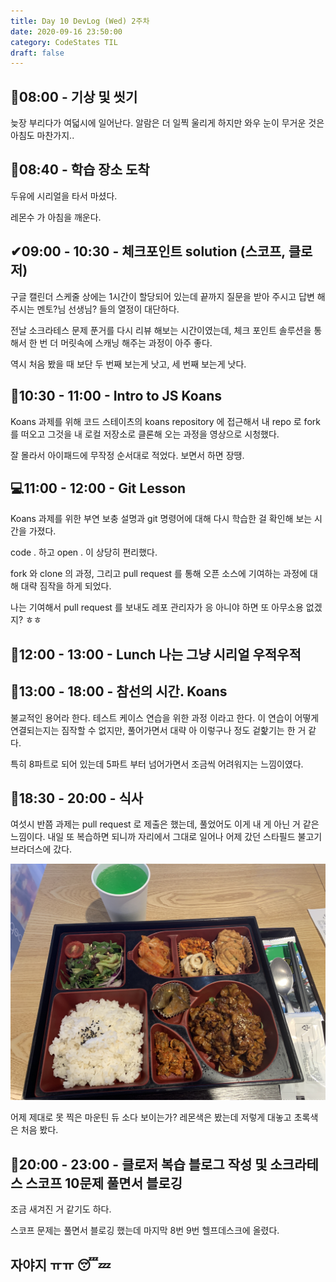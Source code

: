 ```yaml
---
title: Day 10 DevLog (Wed) 2주차
date: 2020-09-16 23:50:00
category: CodeStates TIL
draft: false
---
```


## 🛀08:00 - 기상 및 씻기

늦장 부리다가 여덟시에 일어난다. 알람은 더 일찍 울리게 하지만 와우 눈이 무거운 것은 아침도 마찬가지..

## 👟08:40 - 학습 장소 도착

두유에 시리얼을 타서 마셨다.

레몬수 가 아침을 깨운다.

## ✔09:00 - 10:30 - 체크포인트 solution (스코프, 클로저)

구글 캘린더 스케줄 상에는 1시간이 할당되어 있는데 끝까지 질문을 받아 주시고 답변 해주시는 멘토?님 선생님? 들의 열정이 대단하다.

전날 소크라테스 문제 푼거를 다시 리뷰 해보는 시간이였는데, 체크 포인트 솔루션을 통해서 한 번 더 머릿속에 스캐닝 해주는 과정이 아주 좋다.

역시 처음 봤을 때 보단 두 번째 보는게 낫고, 세 번째 보는게 낫다.

## 🤔10:30 - 11:00 - Intro to JS Koans

Koans 과제를 위해 코드 스테이츠의 koans repository 에 접근해서 내 repo 로 fork 를 떠오고 그것을 내 로컬 저장소로 클론해 오는 과정을 영상으로 시청했다.

잘 몰라서 아이패드에 무작정 순서대로 적었다.
보면서 하면 장땡.

## 💻11:00 - 12:00 - Git Lesson

Koans 과제를 위한 부연 보충 설명과 git 명령어에 대해 다시 학습한 걸 확인해 보는 시간을 가졌다.

code . 하고 open . 이 상당히 편리했다.

fork 와 clone 의 과정, 그리고 pull request 를 통해 오픈 소스에 기여하는 과정에 대해 대략 짐작을 하게 되었다.

나는 기여해서 pull request 를 보내도 레포 관리자가 응 아니야 하면 또 아무소용 없겠지? ㅎㅎ

## 🥣12:00 - 13:00 - Lunch 나는 그냥 시리얼 우적우적

## 🍎13:00 - 18:00 - 참선의 시간. Koans

불교적인 용어라 한다. 테스트 케이스 연습을 위한 과정 이라고 한다.
이 연습이 어떻게 연결되는지는 짐작할 수 없지만, 풀어가면서 대략 아 이렇구나 정도 겉핥기는 한 거 같다.

특히 8파트로 되어 있는데 5파트 부터 넘어가면서 조금씩 어려워지는 느낌이였다.

## 🍱18:30 - 20:00 - 식사

여섯시 반쯤 과제는 pull request 로 제출은 했는데, 풀었어도 이게 내 게 아닌 거 같은 느낌이다.
내일 또 복습하면 되니까 자리에서 그대로 일어나 어제 갔던 스타필드 불고기 브라더스에 갔다.

![](./images/0916_menu.jpeg)

어제 제대로 못 찍은 마운틴 듀 소다 보이는가? 레몬색은 봤는데 저렇게 대놓고 초록색은 처음 봤다.

## 🤪20:00 - 23:00 - 클로저 복습 블로그 작성 및 소크라테스 스코프 10문제 풀면서 블로깅

조금 새겨진 거 같기도 하다.

스코프 문제는 풀면서 블로깅 했는데 마지막 8번 9번 헬프데스크에 올렸다.

## 자야지 ㅠㅠ 😴💤
